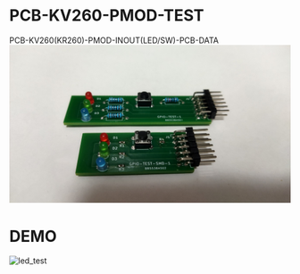 # PCB-KV260-PMOD-TEST
PCB-KV260(KR260)-PMOD-INOUT(LED/SW)-PCB-DATA
![overview](https://github.com/iotengineer22/PCB-KV260-PMOD-TEST/blob/main/imgs/pcb_image.jpg)
# DEMO
![led_test](https://github.com/iotengineer22/PCB-KV260-PMOD-TEST/blob/main/imgs/kv260-led-test.gif)
